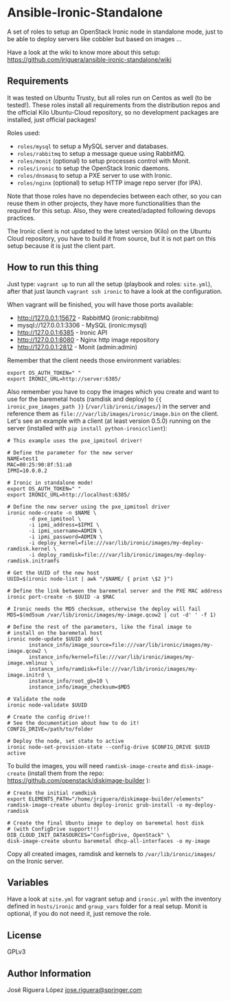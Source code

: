 Ansible-Ironic-Standalone
=========================

A set of roles to setup an OpenStack Ironic node in standalone mode, 
just to be able to deploy servers like cobbler but based on images ...

Have a look at the wiki to know more about this setup: 
https://github.com/jriguera/ansible-ironic-standalone/wiki


Requirements
------------

It was tested on Ubuntu Trusty, but all roles run on Centos as well 
(to be tested!). These roles install all requirements from the 
distribution repos and the official Kilo Ubuntu-Cloud repository,
so no development packages are installed, just official packages!

Roles used:

 * `roles/mysql` to setup a MySQL server and databases.
 * `roles/rabbitmq` to setup a message queue using RabbitMQ.
 * `roles/monit` (optional) to setup processes control with Monit.
 * `roles/ironic` to setup the OpenStack Ironic daemons.
 * `roles/dnsmasq` to setup a PXE server to use with Ironic.
 * `roles/nginx` (optional) to setup HTTP image repo server (for IPA).

Note that those roles have no dependecies between each other, so you 
can reuse them in other projects, they have more functionalities than 
the required for this setup. Also, they were created/adapted following 
devops practices.
 
The Ironic client is not updated to the latest version (Kilo) on the
Ubuntu Cloud repository, you have to build it from source, but it is 
not part on this setup because it is just the client part.

How to run this thing
---------------------

Just type: `vagrant up` to run all the setup (playbook and roles: `site.yml`), 
after that just launch `vagrant ssh ironic` to have a look at the configuration.

When vagrant will be finished, you will have those ports available:

 * http://127.0.0.1:15672 - RabbitMQ (ironic:rabbitmq)
 * mysql://127.0.0.1:3306 - MySQL (ironic:mysql)
 * http://127.0.0.1:6385 - Ironic API
 * http://127.0.0.1:8080 - Nginx http image repository
 * http://127.0.0.1:2812 - Monit (admin:admin) 

Remember that the client needs those environment variables:
```
export OS_AUTH_TOKEN=" "
export IRONIC_URL=http://server:6385/
```

Also remember you have to copy the images which you create and want to use for 
the baremetal hosts (ramdisk and deploy) to `{{ ironic_pxe_images_path }}` 
(`/var/lib/ironic/images/`) in the server and reference them as
`file:///var/lib/images/ironic/image.bin` on the client. Let's see an example 
with a client (at least version 0.5.0) running on the server (installed with 
`pip install python-ironicclient`):

```
# This example uses the pxe_ipmitool driver!

# Define the parameter for the new server
NAME=test1
MAC=00:25:90:8f:51:a0
IPMI=10.0.0.2
 
# Ironic in standalone mode!
export OS_AUTH_TOKEN=" "
export IRONIC_URL=http://localhost:6385/
 
# Define the new server using the pxe_ipmitool driver
ironic node-create -n $NAME \
       -d pxe_ipmitool \
       -i ipmi_address=$IPMI \
       -i ipmi_username=ADMIN \
       -i ipmi_password=ADMIN \
       -i deploy_kernel=file:///var/lib/ironic/images/my-deploy-ramdisk.kernel \
       -i deploy_ramdisk=file:///var/lib/ironic/images/my-deploy-ramdisk.initramfs

# Get the UUID of the new host
UUID=$(ironic node-list | awk "/$NAME/ { print \$2 }")
 
# Define the link between the baremetal server and the PXE MAC address
ironic port-create -n $UUID -a $MAC

# Ironic needs the MD5 checksum, otherwise the deploy will fail
MD5=$(md5sum /var/lib/ironic/images/my-image.qcow2 | cut -d' ' -f 1)
 
# Define the rest of the parameters, like the final image to
# install on the baremetal host
ironic node-update $UUID add \
       instance_info/image_source=file:///var/lib/ironic/images/my-image.qcow2 \
       instance_info/kernel=file:///var/lib/ironic/images/my-image.vmlinuz \
       instance_info/ramdisk=file:///var/lib/ironic/images/my-image.initrd \
       instance_info/root_gb=10 \
       instance_info/image_checksum=$MD5
 
# Validate the node
ironic node-validate $UUID
 
# Create the config drive!!
# See the documentation about how to do it!
CONFIG_DRIVE=/path/to/folder
 
# Deploy the node, set state to active
ironic node-set-provision-state --config-drive $CONFIG_DRIVE $UUID active
```

To build the images, you will need `ramdisk-image-create` and `disk-image-create` 
(install them from the repo: https://github.com/openstack/diskimage-builder ):

```
# Create the initial ramdkisk
export ELEMENTS_PATH="/home/jriguera/diskimage-builder/elements" 
ramdisk-image-create ubuntu deploy-ironic grub-install -o my-deploy-ramdisk
 
# Create the final Ubuntu image to deploy on baremetal host disk 
# (with ConfigDrive support!!)
DIB_CLOUD_INIT_DATASOURCES="ConfigDrive, OpenStack" \
disk-image-create ubuntu baremetal dhcp-all-interfaces -o my-image
```

Copy all created images, ramdisk and kernels to `/var/lib/ironic/images/`
on the Ironic server.


Variables
---------

Have a look at `site.yml` for vagrant setup and `ironic.yml` with the 
inventory defined in `hosts/ironic` and `group_vars` folder for a real setup.
Monit is optional, if you do not need it, just remove the role.


License
-------
GPLv3

Author Information
------------------
José Riguera López <jose.riguera@springer.com>
